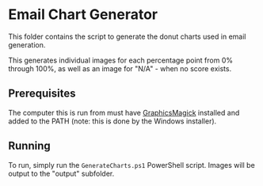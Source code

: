 # Email Chart Generator

This folder contains the script to generate the donut charts used in email generation.

This generates individual images for each percentage point from 0% through 100%, as well as an image for "N/A" - when no score exists.

## Prerequisites

The computer this is run from must have [GraphicsMagick](http://www.graphicsmagick.org/index.html) installed and added to the PATH (note: this is done by the Windows installer).

## Running

To run, simply run the `GenerateCharts.ps1` PowerShell script. Images will be output to the "output" subfolder.